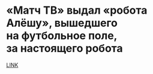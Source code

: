 # «Матч ТВ» выдал «робота Алёшу», вышедшего на футбольное поле, за настоящего робота



[LINK](https://varlamov.ru/3393952.html)